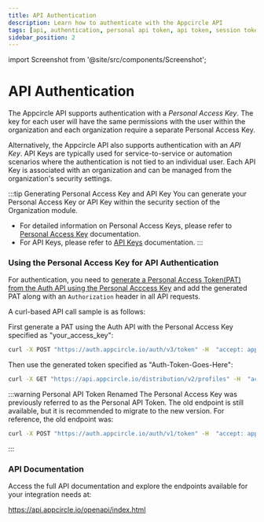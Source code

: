 ```yaml
---
title: API Authentication
description: Learn how to authenticate with the Appcircle API
tags: [api, authentication, personal api token, api token, session token]
sidebar_position: 2
---
```


import Screenshot from '@site/src/components/Screenshot';

# API Authentication

The Appcircle API supports authentication with a _Personal Access Key_. The key for each user will have the same permissions with the user within the organization and each organization require a separate Personal Access Key.

Alternatively, the Appcircle API also supports authentication with an _API Key_. API Keys are typically used for service-to-service or automation scenarios where the authentication is not tied to an individual user. Each API Key is associated with an organization and can be managed from the organization's security settings.

:::tip Generating Personal Access Key and API Key
You can generate your Personal Access Key or API Key within the security section of the Organization module.
- For detailed information on Personal Access Keys, please refer to [Personal Access Key](/account-and-organization/my-organization/security/personal-access-key) documentation.
- For API Keys, please refer to [API Keys](/account-and-organization/my-organization/security/api-keys) documentation.
:::

### Using the Personal Access Key for API Authentication

For authentication, you need to [generate a Personal Access Token(PAT) from the Auth API using the Personal Acccess Key](https://api.appcircle.io/openapi/index.html?urls.primaryName=auth) and add the generated PAT along with an `Authorization` header in all API requests.

A curl-based API call sample is as follows:

First generate a PAT using the Auth API with the Personal Access Key specified as "your_access_key":

```bash
curl -X POST "https://auth.appcircle.io/auth/v3/token" -H  "accept: application/json" -H  "Content-Type: application/x-www-form-urlencoded" -d "personalAccessKey=your_access_key"
```

Then use the generated token specified as "Auth-Token-Goes-Here":

```bash
curl -X GET "https://api.appcircle.io/distribution/v2/profiles" -H  "accept: application/json" -H  "Authorization: Auth-Token-Goes-Here"
```

:::warning Personal API Token Renamed
The Personal Access Key was previously referred to as the Personal API Token. The old endpoint is still available, but it is recommended to migrate to the new version.
For reference, the old endpoint was:
```bash
curl -X POST "https://auth.appcircle.io/auth/v1/token" -H  "accept: application/json" -H  "Content-Type: application/x-www-form-urlencoded" -d "pat=Personal-API-Token""
```
:::

### API Documentation

Access the full API documentation and explore the endpoints available for your integration needs at:

https://api.appcircle.io/openapi/index.html
